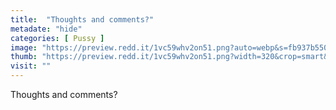 ```yaml
---
title:  "Thoughts and comments?"
metadate: "hide"
categories: [ Pussy ]
image: "https://preview.redd.it/1vc59whv2on51.png?auto=webp&s=fb937b55006e0af414cebb8285f05fd32664bfa6"
thumb: "https://preview.redd.it/1vc59whv2on51.png?width=320&crop=smart&auto=webp&s=7e51c89b6437771b4cebb96b1bcdbad5a046c26c"
visit: ""
---
```

Thoughts and comments?
